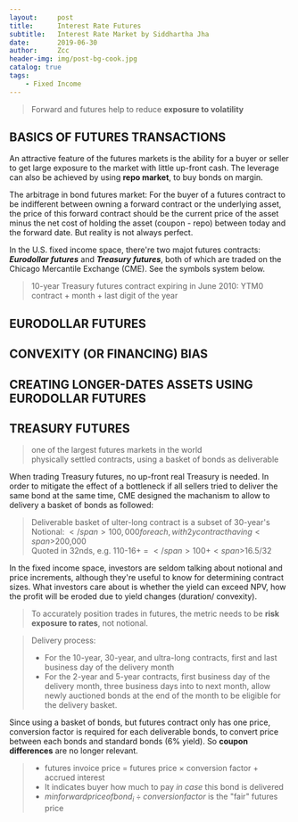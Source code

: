 ```yaml
---
layout:     post
title:      Interest Rate Futures
subtitle:   Interest Rate Market by Siddhartha Jha
date:       2019-06-30
author:     Zcc
header-img: img/post-bg-cook.jpg
catalog: true
tags:
    - Fixed Income
---
```


> Forward and futures help to reduce **exposure to volatility**

## BASICS OF FUTURES TRANSACTIONS

An attractive feature of the futures markets is the ability for a buyer or seller to get large exposure to the market with little up-front cash. The leverage can also be achieved by using **repo market**, to buy bonds on margin.

The arbitrage in bond futures market: For the buyer of a futures contract to be indifferent between owning a forward contract or the underlying asset, the price of this forward contract should be the current price of the asset minus the net cost of holding the asset (coupon - repo) between today and the forward date. But reality is not always perfect. 

In the U.S. fixed income space, there're two majot futures contracts: ***Eurodollar futures*** and ***Treasury futures***, both of which are traded on the Chicago Mercantile Exchange (CME). See the symbols system below. 
> 10-year Treasury futures contract expiring in June 2010: YTM0  
> contract + month + last digit of the year

## EURODOLLAR FUTURES

## CONVEXITY (OR FINANCING) BIAS

## CREATING LONGER-DATES ASSETS USING EURODOLLAR FUTURES

## TREASURY FUTURES

> one of the largest futures markets in the world  
> physically settled contracts, using a basket of bonds as deliverable  

When trading Treasury futures, no up-front real Treasury is needed. In order to mitigate the effect of a bottleneck if all sellers tried to deliver the same bond at the same time, CME designed the machanism to allow to delivery a basket of bonds as followed: 

> Deliverable basket of ulter-long contract is a subset of 30-year's  
> Notional: <span>$</span>100,000 for each, with 2y contract having <span>$</span>200,000  
> Quoted in 32nds, e.g. 110-16+ = <span>$</span>100 + <span>$</span>16.5/32  

In the fixed income space, investors are seldom talking about notional and price increments, although they're useful to know for determining contract sizes. What investors care about is whether the yield can exceed NPV, how the profit will be eroded due to yield changes (duration/ convexity).
> To accurately position trades in futures, the metric needs to be **risk exposure to rates**, not notional.  

> Delivery process: 
> * For the 10-year, 30-year, and ultra-long contracts, first and last business day of the delivery month
> * For the 2-year and 5-year contracts, first business day of the delivery month, three business days into to next month, allow newly auctioned bonds at the end of the month to be eligible for the delivery basket. 

Since using a basket of bonds, but futures contract only has one price, conversion factor is required for each deliverable bonds, to convert price between each bonds and standard bonds (6% yield). So **coupon differences** are no longer relevant. 
> * futures invoice price = futures price $\times$ conversion factor + accrued interest
> * It indicates buyer how much to pay *in case* this bond is delivered
> * $min{forward price of bond_i \div conversion factor}$ is the "fair" futures price







